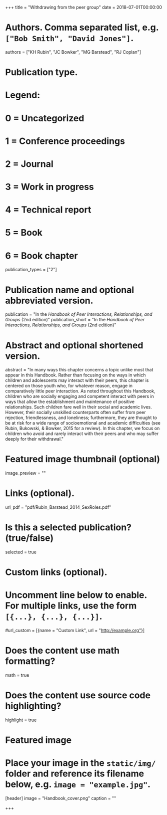 +++
title = "Withdrawing from the peer group"
date = 2018-07-01T00:00:00

# Authors. Comma separated list, e.g. `["Bob Smith", "David Jones"]`.
authors = ["KH Rubin", "JC Bowker", "MG Barstead", "RJ Coplan"]

# Publication type.
# Legend:
# 0 = Uncategorized
# 1 = Conference proceedings
# 2 = Journal
# 3 = Work in progress
# 4 = Technical report
# 5 = Book
# 6 = Book chapter
publication_types = ["2"]

# Publication name and optional abbreviated version.
publication = "In the *Handbook of Peer Interactions, Relationships, and Groups* (2nd edition)"
publication_short = "In the *Handbook of Peer Interactions, Relationships, and Groups* (2nd edition)"

# Abstract and optional shortened version.
abstract = "In many ways this chapter concerns a  topic unlike most that appear in this Handbook. Rather than focusing on  the ways in which children and adolescents may interact with their  peers, this chapter is centered on those youth who, for whatever reason, engage in comparatively little peer interaction. As noted throughout  this Handbook, children who are socially engaging and competent interact with peers in ways that allow the establishment and maintenance of  positive relationships. Such children fare well in their social and  academic lives. However, their socially unskilled counterparts often  suffer from peer rejection, friendlessness, and loneliness; furthermore, they are thought to be at risk for a wide range of socioemotional and  academic difficulties (see Rubin, Bukowski, & Bowker, 2015 for a  review). In this chapter, we focus on children who avoid and rarely  interact with their peers and who may suffer deeply for their  withdrawal."

# Featured image thumbnail (optional)
image_preview = ""

# Links (optional).
url_pdf = "pdf/Rubin_Barstead_2014_SexRoles.pdf"

# Is this a selected publication? (true/false)
selected = true

# Custom links (optional).
#   Uncomment line below to enable. For multiple links, use the form `[{...}, {...}, {...}]`.
#url_custom = [{name = "Custom Link", url = "http://example.org"}]

# Does the content use math formatting?
math = true

# Does the content use source code highlighting?
highlight = true

# Featured image
# Place your image in the `static/img/` folder and reference its filename below, e.g. `image = "example.jpg"`.
[header]
image = "Handbook_cover.png"
caption = ""

+++

